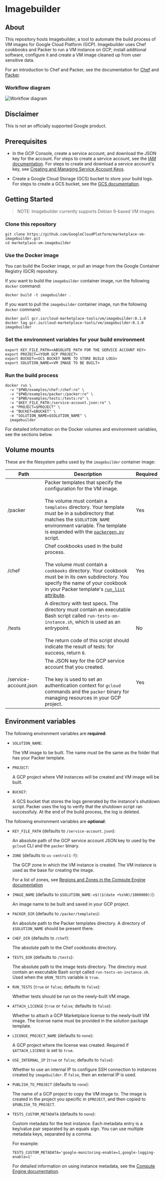 # Imagebuilder

## About

This repository hosts Imagebuilder, a tool to automate the build process of VM images for Google Cloud Platform (GCP). Imagebuilder uses Chef cookbooks and Packer to run a VM instance on GCP, install additional software, configure it and create a VM image cleaned up from user sensitive data.

For an introduction to Chef and Packer, see the documentation for [Chef](https://docs.chef.io/cookbooks.html) and [Packer](https://www.packer.io/docs/).

### Workflow diagram

![Workflow diagram](docs/images/imagebuilder-workflow-diagram.svg)

## Disclaimer

This is not an officially supported Google product.

## Prerequisites

* In the GCP Console, create a service account, and download the JSON key for
  the account. For steps to create a service account, see the [IAM
  documentation](https://cloud.google.com/iam/docs/creating-managing-service-account-keys). For steps to create and download a service account's key, see [Creating and Managing Service Account Keys](https://cloud.google.com/iam/docs/creating-managing-service-account-keys).

* Create a Google Cloud Storage (GCS) bucket to store your build logs. For steps
  to create a GCS bucket, see the [GCS documentation](https://cloud.google.com/storage/docs/creating-buckets).

## Getting Started

> NOTE: Imagebuilder currently supports Debian 9-based VM images.

### Clone this repository

```shell
git clone https://github.com/GoogleCloudPlatform/marketplace-vm-imagebuilder.git
cd marketplace-vm-imagebuilder
```

### Use the Docker image

You can build the Docker image, or pull an image from the Google Container Registry (GCR) repository.

If you want to build the `imagebuilder` container image, run the following `docker` command:

```shell
docker build -t imagebuilder .
```
  
If you want to pull the `imagebuilder` container image, run the following `docker` command:

```shell
docker pull gcr.io/cloud-marketplace-tools/vm/imagebuilder:0.1.0
docker tag gcr.io/cloud-marketplace-tools/vm/imagebuilder:0.1.0 imagebuilder
```

### Set the environment variables for your build environment

```shell
export KEY_FILE_PATH=<ABSOLUTE PATH FOR THE SERVICE ACCOUNT KEY>
export PROJECT=<YOUR GCP PROJECT>
export BUCKET=<GCS BUCKET NAME TO STORE BUILD LOGS>
export SOLUTION_NAME=<VM IMAGE TO BE BUILT>
```

### Run the build process

```shell
docker run \
  -v "$PWD/examples/chef:/chef:ro" \
  -v "$PWD/examples/packer:/packer:ro" \
  -v "$PWD/examples/tests:/tests:ro" \
  -v "$KEY_FILE_PATH:/service-account.json:ro" \
  -e "PROJECT=$PROJECT" \
  -e "BUCKET=$BUCKET" \
  -e "SOLUTION_NAME=$SOLUTION_NAME" \
  imagebuilder
```

For detailed information on the Docker volumes and environment variables, see
the sections below.

## Volume mounts

These are the filesystem paths used by the `imagebuilder` container image:

Path                  | Description | Required
--------------------- | ----------- | --------
/packer               | Packer templates that specify the configuration for the VM image.<br/><br/>The volume must contain a `templates` directory. Your template must be in a subdirectory that matches the `$SOLUTION_NAME` environment variable. The template is expanded with the [`packergen.py`](scripts/packergen.py) script. | Yes
/chef                 | Chef cookbooks used in the build process.<br/><br/>The volume must contain a `cookbooks` directory. Your cookbook must be in its own subdirectory. You specify the name of your cookbook in your Packer template's [`run_list` attribute](examples/packer/templates/sample-app/packer.in.json#L4). | Yes
/tests                | A directory with test specs. The directory must contain an executable Bash script called `run-tests-on-instance.sh`, which is used as an entrypoint. <br/><br/>The return code of this script should indicate the result of tests: for success, return `0`. | No
/service-account.json | The JSON key for the GCP service account that you created.<br/><br/> The key is used to set an authentication context for `gcloud` commands and the `packer` binary for managing resources in your GCP project. | Yes

## Environment variables

The following environment variables are **required**:

-   `SOLUTION_NAME`:

    The VM image to be built. The name must be the same as the folder that has your Packer template.

-   `PROJECT`:

    A GCP project where VM instances will be created and VM image will be built.

-   `BUCKET`:

    A GCS bucket that stores the logs generated by the instance's shutdown
    script. Packer uses the log to verify that the shutdown script ran
    successfuly. At the end of the build process, the log is deleted.

The following environment variables are **optional**:

-   `KEY_FILE_PATH` (defaults to `/service-account.json`):

    An absolute path of the GCP service account JSON key to used by the `gcloud`
    CLI and the `packer` binary.

-   `ZONE` (defaults to `us-central1-f`):

    The GCP zone in which the VM instance is created. The VM instance is used as
    the base for creating the image.

    For a list of zones, see [Regions and Zones in the Compute Engine documentation](https://cloud.google.com/compute/docs/regions-zones/)

-   `IMAGE_NAME` (defaults to `$SOLUTION_NAME-v$(($(date +%s%N)/1000000))`):

    An image name to be built and saved in your GCP project.

-   `PACKER_DIR` (defaults to `/packer/templates`):

    An absolute path to the Packer templates directory. A directory of
    `$SOLUTION_NAME` should be present there.

-   `CHEF_DIR` (defaults to `/chef`):

    The absolute path to the Chef cookbooks directory.

-   `TESTS_DIR` (defaults to `/tests`):

    The absolute path to the image tests directory. The directory must contain an executable
    Bash script called `run-tests-on-instance.sh`. Used when the
    `$RUN_TESTS` variable is `true`.

-   `RUN_TESTS` (`true` or `false`; defaults to `false`):

    Whether tests should be run on the newly-built VM image.

-   `ATTACH_LICENSE` (`true` or `false`; defaults to `false`):

    Whether to attach a GCP Marketplace license to the newly-built VM image. The
    license name must be provided in the solution package template.

-   `LICENSE_PROJECT_NAME` (defaults to `none`):

    A GCP project where the license was created. Required if `$ATTACH_LICENSE`
    is set to `true`.

-   `USE_INTERNAL_IP` (`true` or `false`; defaults to `false`):

    Whether to use an internal IP to configure SSH connection to instances
    created by `imagebuilder`. If `false`, then an external IP is used.

-   `PUBLISH_TO_PROJECT` (defaults to `none`):

    The name of a GCP project to copy the VM image to. The image is created in
    the project you specific in `$PROJECT`, and then copied to `$PUBLISH_TO_PROJECT`.

-   `TESTS_CUSTOM_METADATA` (defaults to `none`):

    Custom metadata for the test instance. Each metadata entry is a key/value pair
    separated by an equals sign. You can use multiple metadata keys, separated
    by a comma.

    For example:

    ```
    TESTS_CUSTOM_METADATA='google-monitoring-enable=1,google-logging-enable=1'
    ```

    For detailed information on using instance metadata, see the [Compute Engine
    documentation](https://cloud.google.com/compute/docs/storing-retrieving-metadata).
